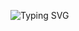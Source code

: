 ![Typing SVG](https://readme-typing-svg.demolab.com?font=Fira+Code&pause=1000&color=297DF7&random=false&width=435&lines=Hello+everyone!)
<!--
**octantus/octantus** is a ✨ _special_ ✨ repository because its `README.md` (this file) appears on your GitHub profile.

Here are some ideas to get you started:

- 🔭 I’m currently working on ...
- 🌱 I’m currently learning ...
- 👯 I’m looking to collaborate on ...
- 🤔 I’m looking for help with ...
- 💬 Ask me about ...
- 📫 How to reach me: ...
- 😄 Pronouns: ...
- ⚡ Fun fact: ...
-->
<!-- Social icons section -->
<!-- <p align="center">
  <a href="https://www.linkedin.com/in/octantus/"><img width="32px" alt="LinkedIn" title="LinkedIn" src="https://i.imgur.com/9bPp1kS.png"/></a>
  &#8287;&#8287;&#8287;&#8287;&#8287;
  <a href="https://t.me/havenoheart" alt="Telegram" title="Telegram"><img width="32px" src="https://i.imgur.com/xBcFpz5.png"/></a>
  &#8287;&#8287;&#8287;&#8287;&#8287;
  <a href="https://discordapp.com/users/687762080719175693/" alt="Discord" title="My Discord"><img width="32px" src="https://i.imgur.com/B0dsrZH.png"/></a>
  &#8287;&#8287;&#8287;&#8287;&#8287;
  <a href="https://open.spotify.com/user/oladujke" alt="Spotify" title="Spotify"><img width="32px" src="https://i.imgur.com/7lascTX.png"/></a>
  &#8287;&#8287;&#8287;&#8287;&#8287;
</p>
<details open> 
  <summary><h2>📘 My projects</h2></summary>
<p align="left">
<a href="https://github.com/octantus/Mobile-game-research"><img width="278" src="https://github-readme-stats.vercel.app/api/pin/?username=octantus&repo=Mobile-game-research&theme=react&bg_color=1F222E&title_color=4a5ee0&hide_border=true&icon_color=F8D866&show_icons=false"></a>
<a href="https://github.com/octantus/E-learning-EDA"><img width="278" src="https://github-readme-stats.vercel.app/api/pin/?username=octantus&repo=E-learning-EDA&theme=react&bg_color=1F222E&title_color=4a5ee0&hide_border=true&icon_color=F8D866&show_icons=false"></a>
 </p> -->
